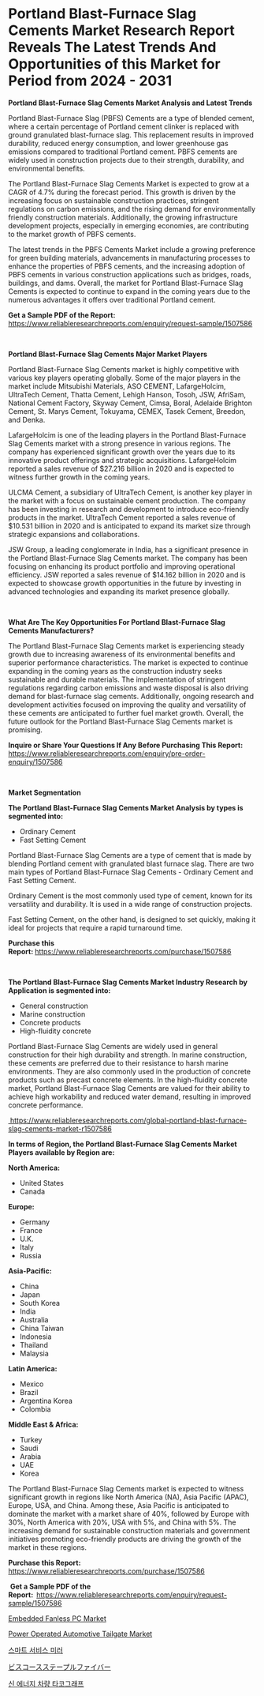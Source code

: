 <p><h1>Portland Blast-Furnace Slag Cements Market Research Report Reveals The Latest Trends And Opportunities of this Market for Period from 2024 - 2031</h1></p><p><strong>Portland Blast-Furnace Slag Cements Market Analysis and Latest Trends</strong></p>
<p><p>Portland Blast-Furnace Slag (PBFS) Cements are a type of blended cement, where a certain percentage of Portland cement clinker is replaced with ground granulated blast-furnace slag. This replacement results in improved durability, reduced energy consumption, and lower greenhouse gas emissions compared to traditional Portland cement. PBFS cements are widely used in construction projects due to their strength, durability, and environmental benefits.</p><p>The Portland Blast-Furnace Slag Cements Market is expected to grow at a CAGR of 4.7% during the forecast period. This growth is driven by the increasing focus on sustainable construction practices, stringent regulations on carbon emissions, and the rising demand for environmentally friendly construction materials. Additionally, the growing infrastructure development projects, especially in emerging economies, are contributing to the market growth of PBFS cements.</p><p>The latest trends in the PBFS Cements Market include a growing preference for green building materials, advancements in manufacturing processes to enhance the properties of PBFS cements, and the increasing adoption of PBFS cements in various construction applications such as bridges, roads, buildings, and dams. Overall, the market for Portland Blast-Furnace Slag Cements is expected to continue to expand in the coming years due to the numerous advantages it offers over traditional Portland cement.</p></p>
<p><strong>Get a Sample PDF of the Report:&nbsp;</strong> <a href="https://www.reliableresearchreports.com/enquiry/request-sample/1507586">https://www.reliableresearchreports.com/enquiry/request-sample/1507586</a></p>
<p>&nbsp;</p>
<p><strong>Portland Blast-Furnace Slag Cements Major Market Players</strong></p>
<p><p>Portland Blast-Furnace Slag Cements market is highly competitive with various key players operating globally. Some of the major players in the market include Mitsubishi Materials, ASO CEMENT, LafargeHolcim, UltraTech Cement, Thatta Cement, Lehigh Hanson, Tosoh, JSW, AfriSam, National Cement Factory, Skyway Cement, Cimsa, Boral, Adelaide Brighton Cement, St. Marys Cement, Tokuyama, CEMEX, Tasek Cement, Breedon, and Denka.</p><p>LafargeHolcim is one of the leading players in the Portland Blast-Furnace Slag Cements market with a strong presence in various regions. The company has experienced significant growth over the years due to its innovative product offerings and strategic acquisitions. LafargeHolcim reported a sales revenue of $27.216 billion in 2020 and is expected to witness further growth in the coming years.</p><p>ULCMA Cement, a subsidiary of UltraTech Cement, is another key player in the market with a focus on sustainable cement production. The company has been investing in research and development to introduce eco-friendly products in the market. UltraTech Cement reported a sales revenue of $10.531 billion in 2020 and is anticipated to expand its market size through strategic expansions and collaborations.</p><p>JSW Group, a leading conglomerate in India, has a significant presence in the Portland Blast-Furnace Slag Cements market. The company has been focusing on enhancing its product portfolio and improving operational efficiency. JSW reported a sales revenue of $14.162 billion in 2020 and is expected to showcase growth opportunities in the future by investing in advanced technologies and expanding its market presence globally.</p></p>
<p>&nbsp;</p>
<p><strong>What Are The Key Opportunities For Portland Blast-Furnace Slag Cements Manufacturers?</strong></p>
<p><p>The Portland Blast-Furnace Slag Cements market is experiencing steady growth due to increasing awareness of its environmental benefits and superior performance characteristics. The market is expected to continue expanding in the coming years as the construction industry seeks sustainable and durable materials. The implementation of stringent regulations regarding carbon emissions and waste disposal is also driving demand for blast-furnace slag cements. Additionally, ongoing research and development activities focused on improving the quality and versatility of these cements are anticipated to further fuel market growth. Overall, the future outlook for the Portland Blast-Furnace Slag Cements market is promising.</p></p>
<p><strong>Inquire or Share Your Questions If Any Before Purchasing This Report:</strong> <a href="https://www.reliableresearchreports.com/enquiry/pre-order-enquiry/1507586">https://www.reliableresearchreports.com/enquiry/pre-order-enquiry/1507586</a></p>
<p>&nbsp;</p>
<p><strong>Market Segmentation</strong></p>
<p><strong>The Portland Blast-Furnace Slag Cements Market Analysis by types is segmented into:</strong></p>
<p><ul><li>Ordinary Cement</li><li>Fast Setting Cement</li></ul></p>
<p><p>Portland Blast-Furnace Slag Cements are a type of cement that is made by blending Portland cement with granulated blast furnace slag. There are two main types of Portland Blast-Furnace Slag Cements - Ordinary Cement and Fast Setting Cement. </p><p>Ordinary Cement is the most commonly used type of cement, known for its versatility and durability. It is used in a wide range of construction projects.</p><p>Fast Setting Cement, on the other hand, is designed to set quickly, making it ideal for projects that require a rapid turnaround time.</p></p>
<p><strong>Purchase this Report:&nbsp;</strong><a href="https://www.reliableresearchreports.com/purchase/1507586">https://www.reliableresearchreports.com/purchase/1507586</a></p>
<p>&nbsp;</p>
<p><strong>The Portland Blast-Furnace Slag Cements Market Industry Research by Application is segmented into:</strong></p>
<p><ul><li>General construction</li><li>Marine construction</li><li>Concrete products</li><li>High-fluidity concrete</li></ul></p>
<p><p>Portland Blast-Furnace Slag Cements are widely used in general construction for their high durability and strength. In marine construction, these cements are preferred due to their resistance to harsh marine environments. They are also commonly used in the production of concrete products such as precast concrete elements. In the high-fluidity concrete market, Portland Blast-Furnace Slag Cements are valued for their ability to achieve high workability and reduced water demand, resulting in improved concrete performance.</p></p>
<p><a href="https://www.reliableresearchreports.com/global-portland-blast-furnace-slag-cements-market-r1507586">&nbsp;https://www.reliableresearchreports.com/global-portland-blast-furnace-slag-cements-market-r1507586</a></p>
<p><strong>In terms of Region, the Portland Blast-Furnace Slag Cements Market Players available by Region are:</strong></p>
<p>
    <p> <strong> North America: </strong>
        <ul>
            <li>United States</li>
            <li>Canada</li>
        </ul>
        </p> 
    <p> <strong> Europe: </strong>
        <ul>
            <li>Germany</li>
            <li>France</li>
            <li>U.K.</li>
            <li>Italy</li>
            <li>Russia</li>
        </ul>
        </p> 
    <p> <strong> Asia-Pacific: </strong>
        <ul>
            <li>China</li>
            <li>Japan</li>
            <li>South Korea</li>
            <li>India</li>
            <li>Australia</li>
            <li>China Taiwan</li>
            <li>Indonesia</li>
            <li>Thailand</li>
            <li>Malaysia</li>
        </ul>
        </p> 
    <p> <strong> Latin America: </strong>
        <ul>
            <li>Mexico</li>
            <li>Brazil</li>
            <li>Argentina Korea</li>
            <li>Colombia</li>
        </ul>
        </p> 
    <p> <strong> Middle East & Africa: </strong>
        <ul>
            <li>Turkey</li>
            <li>Saudi</li>
            <li>Arabia</li>
            <li>UAE</li>
            <li>Korea</li>
        </ul>
    </p>
    </p>
<p><p>The Portland Blast-Furnace Slag Cements market is expected to witness significant growth in regions like North America (NA), Asia Pacific (APAC), Europe, USA, and China. Among these, Asia Pacific is anticipated to dominate the market with a market share of 40%, followed by Europe with 30%, North America with 20%, USA with 5%, and China with 5%. The increasing demand for sustainable construction materials and government initiatives promoting eco-friendly products are driving the growth of the market in these regions.</p></p>
<p><strong>Purchase this Report: </strong><a href="https://www.reliableresearchreports.com/purchase/1507586">https://www.reliableresearchreports.com/purchase/1507586</a></p>
<p>&nbsp;<strong>Get a Sample PDF of the Report:&nbsp;&nbsp;</strong><a href="https://www.reliableresearchreports.com/enquiry/request-sample/1507586">https://www.reliableresearchreports.com/enquiry/request-sample/1507586</a></p>
<p><strong></strong></p>
<p><p><a href="https://issuu.com/reportprime-2/docs/embedded-fanless-pc-market-size-2030.pptx">Embedded Fanless PC Market</a></p><p><a href="https://github.com/GageWest1962/Market-Research-Report-List-1/blob/main/power-operated-automotive-tailgate-market.md">Power Operated Automotive Tailgate Market</a></p><p><a href="https://medium.com/@christianwilderman2022/%EC%8A%A4%EB%A7%88%ED%8A%B8-%EC%84%9C%EB%B9%84%EC%8A%A4-%EB%AF%B8%EB%9F%AC-%EC%8B%9C%EC%9E%A5-%EB%B6%84%EC%84%9D-%EA%B8%80%EB%A1%9C%EB%B2%8C-%EC%82%B0%EC%97%85-%EC%A0%84%EB%A7%9D-%EB%B0%8F-%EC%98%88%EC%B8%A1-2024-2031-1bb99e90878e">스마트 서비스 미러</a></p><p><a href="https://medium.com/@elmorunolfsson2023/%E3%83%AC%E3%83%BC%E3%83%A8%E3%83%B3%E7%9F%AD%E7%B9%8A%E7%B6%AD%E5%B8%82%E5%A0%B4%E3%81%AE%E8%A6%8F%E6%A8%A1-cagr-%E5%82%BE%E5%90%91-2024-2030-0597eb84c67d">ビスコースステープルファイバー</a></p><p><a href="https://github.com/rahat-gis/Market-Research-Report-List-1/blob/main/708132485612.md">신 에너지 차량 타코그래프</a></p></p>